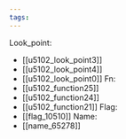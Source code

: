 ```yaml
---
tags:
---
```

Look_point:
- [[u5102_look_point3]]
- [[u5102_look_point4]]
- [[u5102_look_point0]]
Fn:
- [[u5102_function25]]
- [[u5102_function24]]
- [[u5102_function21]]
Flag:
- [[flag_10510]]
Name:
- [[name_65278]]
